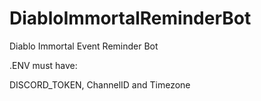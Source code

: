 # DiabloImmortalReminderBot
Diablo Immortal Event Reminder Bot

.ENV must have:

DISCORD_TOKEN, ChannelID and Timezone
